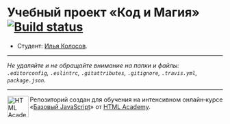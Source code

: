 # Учебный проект «Код и Магия» [![Build status][travis-image]][travis-url]

* Студент: [Илья Колосов](https://up.htmlacademy.ru/javascript/11/user/431953).

---

_Не удаляйте и не обращайте внимание на папки и файлы:_<br>
_`.editorconfig`, `.eslintrc`, `.gitattributes`, `.gitignore`, `.travis.yml`, `package.json`._

---

<a href="https://htmlacademy.ru/intensive/javascript"><img align="left" width="50" height="50" title="HTML Academy" src="https://up.htmlacademy.ru/static/img/intensive/javascript/logo-for-github.svg"></a>

Репозиторий создан для обучения на интенсивном онлайн‑курсе «[Базовый JavaScript](https://htmlacademy.ru/intensive/javascript)» от [HTML Academy](https://htmlacademy.ru).

[travis-image]: https://travis-ci.org/htmlacademy-javascript/431953-code-and-magick.svg?branch=master
[travis-url]: https://travis-ci.org/htmlacademy-javascript/431953-code-and-magick
